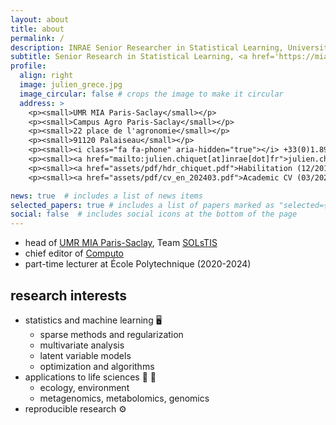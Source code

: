 ```yaml
---
layout: about
title: about
permalink: /
description: INRAE Senior Researcher in Statistical Learning, Université Paris-Saclay, AgroParisTech, INRAE
subtitle: Senior Research in Statistical Learning, <a href='https://mia-ps.inrae.fr/'>Université Paris-Saclay/AgroParisTech/INRAE</a>
profile:
  align: right
  image: julien_grece.jpg
  image_circular: false # crops the image to make it circular
  address: >
    <p><small>UMR MIA Paris-Saclay</small></p>
    <p><small>Campus Agro Paris-Saclay</small></p>
    <p><small>22 place de l'agronomie</small></p>
    <p><small>91120 Palaiseau</small></p>
    <p><small><i class="fa fa-phone" aria-hidden="true"></i> +33(0)1.89.10.09.37 </small></p>
    <p><small><a href="mailto:julien.chiquet[at]inrae[dot]fr">julien.chiquet[at]inrae[dot]fr</a</small></p>
    <p><small><a href="assets/pdf/hdr_chiquet.pdf">Habilitation (12/2015)</a></small></p>
    <p><small><a href="assets/pdf/cv_en_202403.pdf">Academic CV (03/2024)</a></small></p>

news: true  # includes a list of news items
selected_papers: true # includes a list of papers marked as "selected={true}"
social: false  # includes social icons at the bottom of the page
---
```


- head of <a href="https://mia-ps.inrae.fr/">UMR MIA Paris-Saclay</a>, Team [SOLsTIS](https://mia-ps.inrae.fr/solstis)
- chief editor of [Computo](https://computo.sfds.asso.fr/)
- part-time lecturer at École Polytechnique (2020-2024)

## research interests

- statistics and machine learning :desktop_computer: 
   - sparse methods and regularization
   - multivariate analysis
   - latent variable models
   - optimization and algorithms
- applications to life sciences :seedling: :bee: 
   - ecology, environment
   - metagenomics, metabolomics, genomics
- reproducible research :gear:
